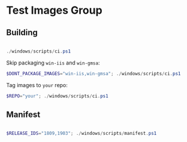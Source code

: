# Test Images Group

## Building

``` powershell

./windows/scripts/ci.ps1

```

Skip packaging `win-iis` and `win-gmsa`:

``` powershell
$DONT_PACKAGE_IMAGES="win-iis,win-gmsa"; ./windows/scripts/ci.ps1

```

Tag images to `your` repo:

``` powershell
$REPO="your"; ./windows/scripts/ci.ps1

```

## Manifest

``` powershell

$RELEASE_IDS="1809,1903"; ./windows/scripts/manifest.ps1

```
